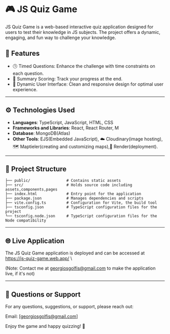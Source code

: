 # 🎮 JS Quiz Game

JS Quiz Game is a web-based interactive quiz application designed for users to test their knowledge in JS subjects. The project offers a dynamic, engaging, and fun way to challenge your knowledge.

## 🌟 Features

-   🕒 Timed Questions: Enhance the challenge with time constraints on each question.
-   🔄 Summary Scoring: Track your progress at the end.
-   🎨 Dynamic User Interface: Clean and responsive design for optimal user experience.

---

## ⚙️ Technologies Used

-   **Languages**: TypeScript, JavaScript, HTML, CSS
-   **Frameworks and Libraries**: React, React Router, M
-   **Database**: MongoDB(Atlas)
-   **Other Tools**: EJS(Embedded JavaScript), ☁️ Cloudinary(image hosting),🗺️ Maptieler(creating and customizing maps),🚀 Render(deployment).

---

## 📂 Project Structure

`├── public/                # Contains static assets`\
`├── src/                   # Holds source code including assets,components,pages`\
`├── index.html             # Entry point for the application`\
`├── package.json           # Manages dependencies and scripts`\
`├── vite.config.ts         # Configuration for Vite, the build tool`\
`├── tsconfig.json          # TypeScript configuration files for the project`\
`└── tsconfig.node.json     # TypeScript configuration files for the Node compatibility`

---

## 🌐 Live Application

The JS Quiz Game application is deployed and can be accessed at https://js-quiz-game.web.app/ \

(Note: Contact me at georgiosgolfis@gmail.com to make the application live, if it's not)

---

## 📧 Questions or Support

For any questions, suggestions, or support, please reach out:

Email: [georgiosgolfis@gmail.com]

Enjoy the game and happy quizzing! 🎉
